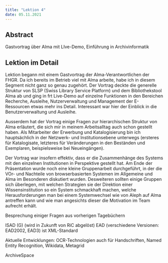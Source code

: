 ```yaml
---
title: "Lektion 4"
date: 05.11.2021
---
```


## Abstract
Gastvortrag über Alma mit LIve-Demo, Einführung in Archivinformatik
## Lektion im Detail

Lektion begann mit einem Gastvortrag der Alma-Verantwortlichen der FHGR. Da ich bereits im Betrieb viel mit Alma arbeite, habe ich in diesem Segment nicht ganz so genau zugehört. 
Der Vortrag deckte die generelle Struktur von SLSP (Swiss Library Service Platform) und dem Bibliothekstool Alma ab und ging in frt Live-Demo auf einzelne Funktionen in den Bereichen Recherche, Ausleihe, Nutzerverwaltung und Management der E-Ressourcen etwas mehr ins Detail. Interessant war hier der Einblick in die Benutzerverwaltung und Ausleihe.

Ausserdem hat der Vortrag einige Fragen zur hierarchischen Struktur von Alma erläutert, die sich mir in meinem Arbeitsalltag auch schon gestellt haben. 
Als Mitarbeiter der Erwerbung und Katalogisierung bin ich hauptsächlich in der Netzwerk- und Institutionsebene unterwegs (ersteres für Katalogisate, letzteres für Veränderungen in den Beständen und Exemplaren, beispielsweise bei Neueingängen).

Der Vortrag war insofern effektiv, dass er die Zusammenhänge des Systems mit den einzelnen Institutionen in Perspektive gestellt hat. 
Am Ende der Präsentation wurde noch eine kleine Gruppenarbeit durchgeführt, in der die VOr- und Nachteile von browserbasierten Systemen im Allgemeine und Alma im Besonderen diskutiert wurden. Desweiteren sollten einige Gruppen sich überlegen, mit welchen Strategien sie der Direktion einer Wissensinstitution so ein System schmackhaft machen, welche Herausforderungen man bei einem Systemwechsel wie von Aleph auf Alma antreffen kann und wie man angesichts dieser die Motivation im Team aufrecht erhält.

Besprechung einiger Fragen aus vorherigen Tagebüchern

ISAD (G) (wird in Zukunft von RiC abgelöst)
EAD (verschiedene Versionen: EAD2002, EAD3) ist XML-Standard

Aktuelle Entwicklungen: OCR-Technologien auch für Handschriften, Named Entity Recognition, Wikidata, Metagrid

ArchiveSpace
